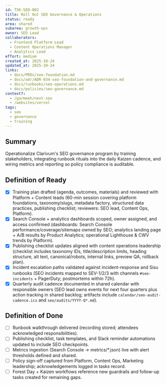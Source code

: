 ```yaml
---
id: TSK-SEO-002
title: Roll Out SEO Governance & Operations
status: ready
area: shared
subarea: growth-ops
owner: SEO Lead
collaborators:
  - Frontend Platform Lead
  - Content Operations Manager
  - Analytics Lead
effort: medium
created_at: 2025-10-24
updated_at: 2025-10-24
links:
  - docs/PRDs/seo-foundation.md
  - docs/adr/ADR-034-seo-foundation-and-governance.md
  - docs/runbooks/seo-operations.md
  - docs/policies/seo-governance.md
context7:
  - /garmeeh/next-seo
  - /websites/vercel
tags:
  - seo
  - governance
  - training
---
```


## Summary
Operationalize Clarivum's SEO governance program by training stakeholders, integrating runbook rituals into the daily Kaizen cadence, and wiring metrics and reporting so policy compliance is auditable.

## Definition of Ready
- [x] Training plan drafted (agenda, outcomes, materials) and reviewed with Platform + Content leads (60-min session covering platform foundations, taxonomy/slugs, metadata factory, structured data practices, publishing checklist; reviewers: SEO lead, Content Ops, Platform).
- [x] Search Console + analytics dashboards scoped, owner assigned, and access confirmed (dashboards: Search Console performance/coverage/sitemaps owned by SEO; analytics landing page + A/B results by Product Analytics; operational Lighthouse & CWV trends by Platform).
- [x] Publishing checklist updates aligned with content operations leadership (checklist includes taxonomy IDs, title/description limits, heading structure, alt text, canonical/robots, internal links, preview QA, rollback plan).
- [x] Incident escalation paths validated against incident-response and Sisu runbooks (SEO incidents mapped to SEV-1/2/3 with channels `#seo-incidents` + PagerDuty; postmortems within 72h).
- [x] Quarterly audit cadence documented in shared calendar with responsible owners (SEO lead owns events for next four quarters plus action tracking in shared backlog; artifacts include `calendar/seo-audit-cadence.ics` and `seo/audits/YYYY-Q*.md`).

## Definition of Done
- [ ] Runbook walkthrough delivered (recording stored; attendees acknowledged responsibilities).
- [ ] Publishing checklist, task templates, and Slack reminder automations updated to include SEO checkpoints.
- [ ] Metrics ingestion (Search Console -> metrics/*.json) live with alert thresholds defined and shared.
- [ ] Policy sign-off captured from Platform, Content Ops, Marketing leadership; acknowledgements logged in tasks record.
- [ ] Forest Day + Kaizen workflows reference new guardrails and follow-up tasks created for remaining gaps.

